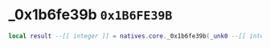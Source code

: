 # _0x1b6fe39b `0x1B6FE39B`

```lua
local result --[[ integer ]] = natives.core._0x1b6fe39b(_unk0 --[[ integer ]])
```